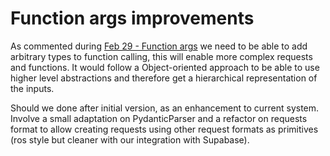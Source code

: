 # Function args improvements

As commented during [Feb 29 - Function args](/aware/docs/development/calendar/february/29.md#complex-args-on-function-call) we need to be able to add arbitrary types to function calling, this will enable more complex requests and functions. It would follow a Object-oriented approach to be able to use higher level abstractions and therefore get a hierarchical representation of the inputs.

Should we done after initial version, as an enhancement to current system. Involve a small adaptation on PydanticParser and a refactor on requests format to allow creating requests using other request formats as primitives (ros style but cleaner with our integration with Supabase).